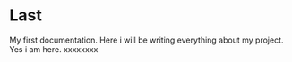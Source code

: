# Last

My first documentation. Here i will be writing everything about my project. Yes i am here.
xxxxxxxx
